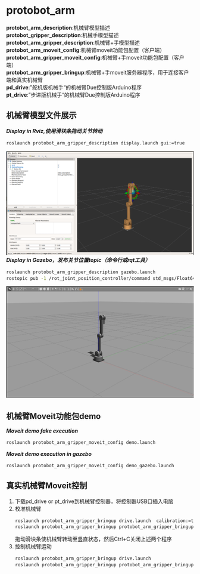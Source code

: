 # protobot_arm  
**protobot_arm_description**:机械臂模型描述    
**protobot_gripper_description**:机械手模型描述   
**protobot_arm_gripper_description**:机械臂+手模型描述   
**protobot_arm_moveit_config**:机械臂moveit功能包配置（客户端）    
**protobot_arm_gripper_moveit_config**:机械臂+手moveit功能包配置（客户端）    
**protobot_arm_gripper_bringup**:机械臂+手moveit服务器程序，用于连接客户端和真实机械臂   
**pd_drive**:”舵机版机械手“的机械臂Due控制版Arduino程序      
**pt_drive**:”步进版机械手“的机械臂Due控制版Arduino程序      

## 机械臂模型文件展示   
***Display in Rviz,使用滑块条拖动关节转动***   
```bash
roslaunch protobot_arm_gripper_description display.launch gui:=true  
```
![arm_in_rviz](arm_in_rviz.png "arm_in_rviz")  
***Display in Gazebo，发布关节位置topic（命令行或rqt工具）***   
```bash
roslaunch protobot_arm_gripper_description gazebo.launch  
rostopic pub -1 /rot_joint_position_controller/command std_msgs/Float64 "data: 1.5"  
```
![arm_in_gazebo](arm_in_gazebo.png "arm_in_gazebo")  
## 机械臂Moveit功能包demo   
***Moveit demo fake execution***   
```bash
roslaunch protobot_arm_gripper_moveit_config demo.launch   
```
***Moveit demo execution in gazebo***   
```bash
roslaunch protobot_arm_gripper_moveit_config demo_gazebo.launch   
```
## 真实机械臂Moveit控制  
1. 下载pd_drive or pt_drive到机械臂控制器，将控制器USB口插入电脑     
2. 校准机械臂   
   ```bash
   roslaunch protobot_arm_gripper_bringup drive.launch  calibration:=true   
   roslaunch protobot_arm_gripper_bringup protobot_arm_gripper_bringup.launch calibration:=true  
   ```
   拖动滑块条使机械臂转动至竖直状态，然后Ctrl+C关闭上述两个程序   
3. 控制机械臂运动  
   ```bash
   roslaunch protobot_arm_gripper_bringup drive.launch   
   roslaunch protobot_arm_gripper_bringup protobot_arm_gripper_bringup.launch  
   ```  
